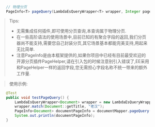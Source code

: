 ```java
    // 物理分页
    PageInfo<T> pageQuery(LambdaEsQueryWrapper<T> wrapper, Integer pageNum, Integer pageSize);
```
> Tips:
> - 无需集成任何插件,即可使用分页查询,本查询属于物理分页.
> - 在一些高阶语法的使用场景中,目前已知的有聚合字段的返回,我们分页器尚不能支持,需要您自己封装分页,其它场景基本都能完美支持,用起来无比简单.
> - 注意PageInfo是由本框架提供的,如果你项目中已经有目前最受欢迎的开源分页插件PageHelper,请在引入包的时候注意别引入错误了,EE采用和PageHelper一样的返回字段,您无需担心字段名称不统一带来的额外工作量.

> 使用示例:

```java
    @Test
    public void testPageQuery() {
        LambdaEsQueryWrapper<Document> wrapper = new LambdaEsQueryWrapper<>();
        wrapper.match(Document::getTitle, "老汉");
        PageInfo<Document> documentPageInfo = documentMapper.pageQuery(wrapper,1,10);
        System.out.println(documentPageInfo);
    }
```